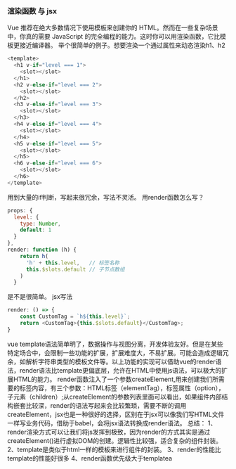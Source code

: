 ### 渲染函数 与 jsx
Vue 推荐在绝大多数情况下使用模板来创建你的 HTML。然而在一些复杂场景中，你真的需要 JavaScript 的完全编程的能力。这时你可以用渲染函数，它比模板更接近编译器。
举个很简单的例子。想要渲染一个通过属性来动态渲染h1、h2

```javascript
<template>
  <h1 v-if="level === 1">
    <slot></slot>
  </h1>
  <h2 v-else-if="level === 2">
    <slot></slot>
  </h2>
  <h3 v-else-if="level === 3">
    <slot></slot>
  </h3>
  <h4 v-else-if="level === 4">
    <slot></slot>
  </h4>
  <h5 v-else-if="level === 5">
    <slot></slot>
  </h5>
  <h6 v-else-if="level === 6">
    <slot></slot>
  </h6>
</template>
```
用到大量的if判断，写起来很冗余，写法不灵活。
用render函数怎么写？
```javascript
props: {
  level: {
    type: Number,
    default: 1
  }
},
render: function (h) {
    return h(
      'h' + this.level,   // 标签名称
      this.$slots.default // 子节点数组
    )
  }
```
是不是很简单。
jsx写法
```javascript
render: () => {
	const CustomTag = `h${this.level}`;
	return <CustomTag>{this.$slots.default}</CustomTag>;
}
```
vue template语法简单明了，数据操作与视图分离，开发体验友好。但是在某些特定场合中，会限制一些功能的扩展，扩展难度大，不易扩展。可能会造成逻辑冗余，如解析字符串类型的模板文件等。以上功能的实现可以借助vue的render语法，render语法比template更偏底层，允许在HTML中使用js语法，可以极大的扩展HTML的能力。
render函数注入了一个参数createElement,用来创建我们所需要的标签内容，有三个参数：HTML标签（elementTag），标签属性（option），子元素（children）;从createElement的参数列表里面可以看出，如果组件内部结构嵌套比较深，render的语法写起来会比较繁琐，需要不断的调用createElement，jsx也是一种很好的选择，区别在于jsx可以像我们写HTML文件一样写业务代码，借助于babel，会将jsx语法转换成render语法。
总结：
 1、render渲染方式可以让我们将js发挥到极致，因为render的方式其实是通过createElement()进行虚拟DOM的创建。逻辑性比较强，适合复杂的组件封装。
 2、template是类似于html一样的模板来进行组件的封装。
 3、render的性能比template的性能好很多
 4、render函数优先级大于templatea
